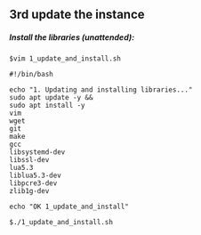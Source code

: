 
## 3rd update the instance

##### Install the libraries (unattended):

```
$vim 1_update_and_install.sh

#!/bin/bash

echo "1. Updating and installing libraries..."
sudo apt update -y && 
sudo apt install -y
vim
wget
git
make
gcc
libsystemd-dev
libssl-dev
lua5.3
liblua5.3-dev
libpcre3-dev
zlib1g-dev

echo "OK 1_update_and_install"
```

`$./1_update_and_install.sh`
